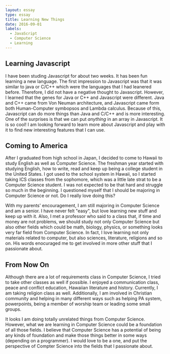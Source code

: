 ```yaml
---
layout: essay
type: essay
title: Learning New Things
date: 2016-09-01
labels:
  - JavaScript
  - Computer Science
  - Learning
---
```


## Learning Javascript

I have been studing Javascript for about two weeks.  It has been fun learning a new language.  The first impression to Javascript was that it was similar to java or C/C++ which were the languages that I had leanered before.  Therefore, I did not have a negative thought to Javascript.  However, I learned that the genes for Java or C++ and Javascript were different.  Java and C++ came from Von Neuman architecture, and Javascript came form both Human-Computer symbopsos and Lambda calculus.  Because of this, Javascript can do more things than Java and C/C++ and is more interesting. One of the surprises is that we can put *anything* in an array in Javascript.  It is so cool!  I am looking forward to learn more about Javascript and play with it to find new interesting features that I can use.  

## Coming to America

After I graduated from high school in Japan, I decided to come to Hawaii to study English as well as Computer Science.  The freshman year started with studying English, how to write, read and keep up being a college student in the United States.  I got used to the school system in Hawaii, so I started taking ICS classes from the sophomore, which was a little late strat to be a Computer Science student.  I was not expected to be that hard and struggle so much in the beginning.  I questioned myself that I should be majoring in Computer Science or not.  Do I really love doing this?

With my parents' encouragement, I am still majoring in Computer Science and am a senior.  I have never felt "easy", but love learning new stuff and keep up with it.  Also, I met a professor who said to a class that, if time and money are not problems, we should study not only Computer Science but also other fields which could be math, biology, physics, or something looks very far field from Computer Science.  In fact, I love learning not only materials related to computer, but also sciences, literature, religions and so on.  His words enocuraged me to get involved in more other stuff that I passionate about.

## From Now On

Although there are a lot of requirements class in Computer Science, I tried to take other classes as well if possible.  I enjoyed a communication class, peace and conflict education, Hawaiian literature and history.  Currently, I am taking religion class as well.  Additionally, I am involved in Christian community and helping in many different ways such as helping PA system, powerpoints, being a member of worship team or leading some small groups.  

It looks I am doing totally unrelated things from Computer Science.  However, what we are learning in Computer Science could be a foundation of all those fields.  I believe that Computer Science has a potential of being any kinds of foundation and make those things better in some ways (depending on a programmer).  I would love to be a one, and put the perspective of Compter Science into the fields that I passionate about.
